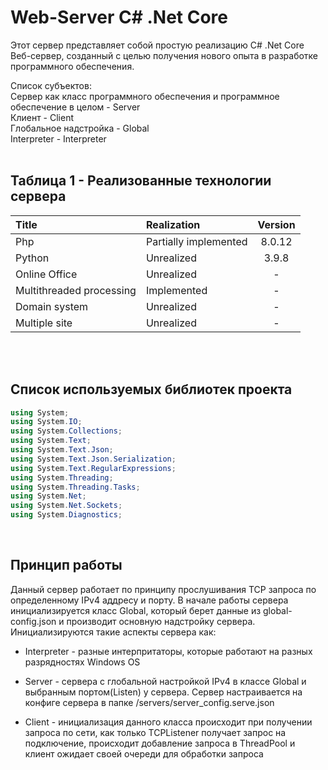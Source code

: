 # Web-Server C# .Net Core
Этот сервер представляет собой простую реализацию C# .Net Core Веб-сервер, созданный с целью получения нового опыта в разработке программного обеспечения.

Список субъектов:<br>
Сервер как класс программного обеспечения и программное обеспечение в целом - Server <br>
Клиент - Client <br>
Глобальное надстройка - Global<br>
Interpreter - Interpreter
<br><br>

## Таблица 1 - Реализованные технологии сервера

Title   | Realization   | Version       | 
:---    |   :---        |   :---:       |  
Php     |Partially implemented          | 8.0.12 | 
Python  |Unrealized                     | 3.9.8 |
Online Office              | Unrealized  | -    |
Multithreaded processing   | Implemented |  -   |
Domain system   | Unrealized |  -   |
Multiple site   | Unrealized |  -   |
<br><br>

## Список используемых библиотек проекта
``` csharp
using System;
using System.IO;
using System.Collections;
using System.Text;
using System.Text.Json;
using System.Text.Json.Serialization;
using System.Text.RegularExpressions;
using System.Threading;
using System.Threading.Tasks;
using System.Net;
using System.Net.Sockets;
using System.Diagnostics;
```
<br>

## Принцип работы
Данный сервер работает по принципу прослушивания TCP запроса по определенному IPv4 аддресу и порту.
В начале работы сервера инициализируется класс Global, который берет данные из global-config.json и производит основную надстройку сервера. Инициализируются такие аспекты сервера как:
- Interpreter - разные интерпритаторы, которые работают на разных разрядностях Windows OS

- Server - сервера с глобальной настройкой IPv4 в классе Global и выбранным портом(Listen) у сервера. Сервер настраивается на конфиге сервера в папке /servers/server_config.serve.json

- Client - инициализация данного класса происходит при получении запроса по сети, как только TCPListener получает запрос на подключение, происходит добавление запроса в ThreadPool и клиент ожидает своей очереди для обработки запроса

